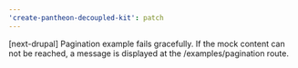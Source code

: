 ```yaml
---
'create-pantheon-decoupled-kit': patch
---
```


[next-drupal] Pagination example fails gracefully. If the mock content can not
be reached, a message is displayed at the /examples/pagination route.
